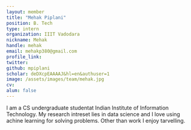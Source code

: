 ```yaml
---
layout: member
title: "Mehak Piplani"
position: B. Tech
type: intern
organization: IIIT Vadodara
nickname: Mehak 
handle: mehak
email: mehakp380@gmail.com
profile_link: 
twitter: 
github: mpiplani
scholar: deDXcpEAAAAJ&hl=en&authuser=1
image: /assets/images/team/mehak.jpg 
cv:
alum: false
---
```


I am a CS undergraduate studentat Indian Institute of Information Technology. My research intreset lies in data science and I love using achine learning for solving problems. Other than work I enjoy tarvelling.